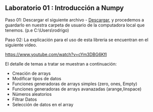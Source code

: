 
## Laboratorio 01 : Introducción a Numpy

Paso 01: Descargar el siguiente archivo - [Descargar](source/numpy.ipynb), y procedemos a guardarlo en nuestra carpeta de usuario de la computadora local que tenemos. (p.e C:\Users\rodrigo)

Paso 02: La explicación para el uso de esta libreria se encuentran en el siguiente video.

https://www.youtube.com/watch?v=cYm3DBG6KfI

El detalle de temas a tratar se muestran a continuación:

- Creación de arrays
- Modificar tipos de datos
- Funciones generadoras de arrays simples (zero, ones, Empty)
- Funciones generadoras de arrays avanazadas (arange,linspace)
- Números aleatorios
- Filtrar Datos
- Selección de datos en el array

